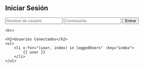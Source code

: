 <!DOCTYPE html>
<html lang="es">
<head>
    <meta charset="UTF-8">
    <meta name="viewport" content="width=device-width, initial-scale=1.0">
    <title>Login</title>
    <link rel="stylesheet" href="style.css">
    <script src="https://unpkg.com/vue@3/dist/vue.global.js"></script>
</head>
<body>

<div id="main">
    <h2>Iniciar Sesión</h2>
    <input type="text" v-model="username" placeholder="Nombre de usuario">
    <input type="password" v-model="password" placeholder="Contraseña">
    <button @click="login">Entrar</button>

    <hr>

    <h2>Usuarios Conectados</h2>
    <ul>
        <li v-for="(user, index) in loggedUsers" :key="index">
            {{ user }}
        </li>
    </ul>
</div>

<script>
    const { createApp } = Vue;

    createApp({
        data() {
            return {
                username: '',
                password: '',
                loggedUsers: [] 
            }
        },
        methods: {
            async login() {
                if (this.username && this.password) {
                    try {
                        const response = await fetch('https://example.com/api/login', {
                            method: 'POST',
                            headers: {
                                'Content-Type': 'application/json'
                            },
                            body: JSON.stringify({
                                username: this.username,
                                password: this.password
                            })
                        });
                        
                        if (response.ok) {
                            const data = await response.json();
                            this.loggedUsers.push(data.username);
                            this.username = '';
                            this.password = '';
                        } else {
                            alert("Credenciales incorrectas. Inténtalo de nuevo.");
                        }
                    } catch (error) {
                        console.error('Error en la solicitud:', error);
                        alert("Error al conectar con el servidor.");
                    }
                } else {
                    alert("Por favor, completa ambos campos.");
                }
            }
        }
    }).mount('#main');
</script>

</body>
</html>

